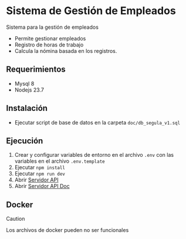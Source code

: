 # Sistema de Gestión de Empleados
Sistema para la gestión de empleados
- Permite gestionar empleados
- Registro de horas de trabajo
- Calcula la nómina basada en los registros.

## Requerimientos
- Mysql 8
- Nodejs 23.7

## Instalación
- Ejecutar script de base de datos en la carpeta `doc/db_segula_v1.sql`

## Ejecución

1. Crear y configurar variables de entorno en el archivo `.env` con las variables en el archivo `.env.template`
2. Ejecutar `npm install`
3. Ejecutar `npm run dev`
4. Abrir [Servidor API](http://localhost:3000/v1)
5. Abrir [Servidor API Doc](http://localhost:3000/v1/api-docs/)

## Docker
> [!CAUTION]
> Los archivos de docker pueden no ser funcionales